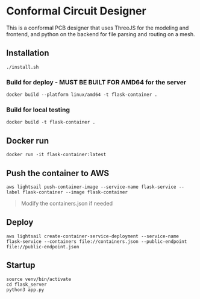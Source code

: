 # Conformal Circuit Designer
This is a conformal PCB designer that uses ThreeJS for the modeling and frontend, and python on the backend for file parsing and routing on a mesh. 

## Installation 
```
./install.sh 
```



### Build for deploy - MUST BE BUILT FOR AMD64 for the server 
```
docker build --platform linux/amd64 -t flask-container .
```

### Build for local testing 
```
docker build -t flask-container .
```

## Docker run  
```
docker run -it flask-container:latest
```

## Push the container to AWS 
```
aws lightsail push-container-image --service-name flask-service --label flask-container --image flask-container

```

> Modify the containers.json if needed 

## Deploy 
```
aws lightsail create-container-service-deployment --service-name flask-service --containers file://containers.json --public-endpoint file://public-endpoint.json
```

## Startup 
```
source venv/bin/activate 
cd flask_server
python3 app.py 
```

